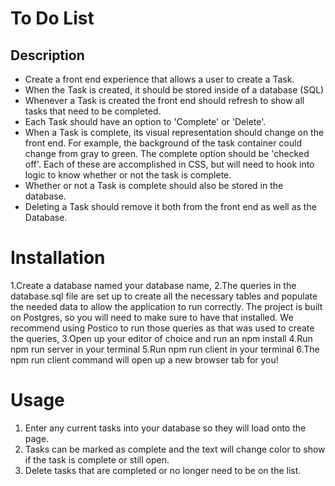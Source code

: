 # To Do List



## Description


* Create a front end experience that allows a user to create a Task.
* When the Task is created, it should be stored inside of a database (SQL)
* Whenever a Task is created the front end should refresh to show all tasks that need to be completed.
* Each Task should have an option to 'Complete' or 'Delete'.
* When a Task is complete, its visual representation should change on the front end. For example, the background of the task container could change from gray to green. The complete option should be  'checked off'. Each of these are accomplished in CSS, but will need to hook into logic to know whether or not the task is complete.
* Whether or not a Task is complete should also be stored in the database.
* Deleting a Task should remove it both from the front end as well as the Database.

# Installation
1.Create a database named your database name,
2.The queries in the database.sql file are set up to create all the necessary tables and populate the needed data to allow the application to run correctly. The project is built on Postgres, so you will need to make sure to have that installed. We recommend using Postico to run those queries as that was used to create the queries,
3.Open up your editor of choice and run an npm install
4.Run npm run server in your terminal
5.Run npm run client in your terminal
6.The npm run client command will open up a new browser tab for you!

# Usage

1. Enter any current tasks into your database so they will load onto the page. 
2. Tasks can be marked as complete and the text will change color to show if the task is complete or still open. 
3. Delete tasks that are completed or no longer need to be on the list. 





